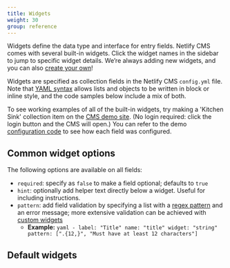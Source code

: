 ```yaml
---
title: Widgets
weight: 30
group: reference
---
```


Widgets define the data type and interface for entry fields. Netlify CMS comes with several built-in widgets. Click the widget names in the sidebar to jump to specific widget details. We’re always adding new widgets, and you can also [create your own](../custom-widgets)!

Widgets are specified as collection fields in the Netlify CMS `config.yml` file. Note that [YAML syntax](https://en.wikipedia.org/wiki/YAML#Basic_components) allows lists and objects to be written in block or inline style, and the code samples below include a mix of both.

To see working examples of all of the built-in widgets, try making a 'Kitchen Sink' collection item on the [CMS demo site](https://cms-demo.netlify.com). (No login required: click the login button and the CMS will open.) You can refer to the demo [configuration code](https://github.com/netlify/netlify-cms/blob/master/dev-test/config.yml) to see how each field was configured.


## Common widget options

The following options are available on all fields:

- `required`: specify as `false` to make a field optional; defaults to `true`
- `hint`: optionally add helper text directly below a widget. Useful for including instructions.
- `pattern`: add field validation by specifying a list with a [regex pattern](https://regexr.com/) and an error message; more extensive validation can be achieved with [custom widgets](../custom-widgets/#advanced-field-validation)
  - **Example:**
        ```yaml
        - label: "Title"
          name: "title"
          widget: "string"
          pattern: [".{12,}", "Must have at least 12 characters"]
        ```

## Default widgets
